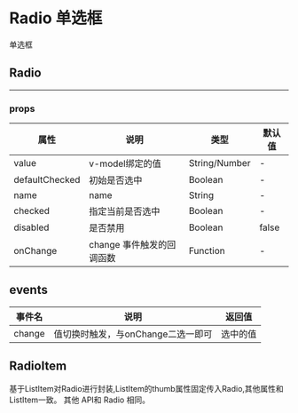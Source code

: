 # Radio 单选框

单选框

## Radio
------------

### props

| 属性            | 说明                     | 类型                   | 默认值  |
| ------------    | -----------             | ---------------------  | ------ |
| value           | v-model绑定的值          | String/Number          | -      |
| defaultChecked  | 初始是否选中             | Boolean                 | -      |
| name            | name                    | String                  | -      |
| checked         | 指定当前是否选中          | Boolean                 | -     |
| disabled        | 是否禁用                 | Boolean                 | false  |
| onChange        | change 事件触发的回调函数 |Function                 | -      |

## events
| 事件名            | 说明                                        | 返回值    |
| ------------      | -----------                                | ------    |
| change            | 值切换时触发，与onChange二选一即可            | 选中的值  |


## RadioItem

基于ListItem对Radio进行封装,ListItem的thumb属性固定传入Radio,其他属性和ListItem一致。 其他 API和 Radio 相同。